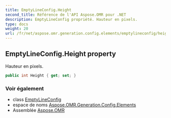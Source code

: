 ```yaml
---
title: EmptyLineConfig.Height
second_title: Référence de l'API Aspose.OMR pour .NET
description: EmptyLineConfig propriété. Hauteur en pixels.
type: docs
weight: 20
url: /fr/net/aspose.omr.generation.config.elements/emptylineconfig/height/
---
```

## EmptyLineConfig.Height property

Hauteur en pixels.

```csharp
public int Height { get; set; }
```

### Voir également

* class [EmptyLineConfig](../)
* espace de noms [Aspose.OMR.Generation.Config.Elements](../../emptylineconfig/)
* Assemblée [Aspose.OMR](../../../)


